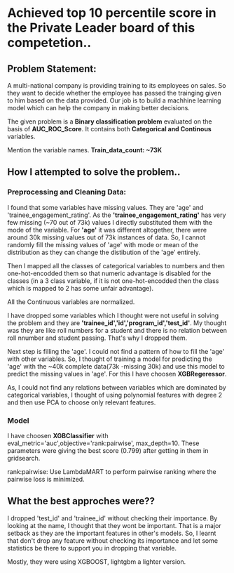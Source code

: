 # Achieved top 10 percentile score in the Private Leader board of this competetion..

## Problem Statement:

A multi-national company is providing training to its employees on sales. So they want to decide whether the employee has passed the trainging given to him based on the data provided. Our job is to build a machhine learning model which can help the company in making better decisions.

The given problem is a **Binary classification problem** evaluated on the basis of **AUC_ROC_Score**. It contains both **Categorical and Continous** variables.

Mention the variable names.
**Train_data_count: ~73K**

## How I attempted to solve the problem..

### Preprocessing and Cleaning Data:

I found that some variables have missing values. They are 'age' and 'trainee_engagement_rating'. As the **'trainee_engagement_rating'** has very few missing (~70 out of 73k) values I directly substituted them with the mode of the variable. For **'age'** it was different altogether, there were around 30k missing values out of 73k instances of data. So, I cannot randomly fill the missing values of 'age' with mode or mean of the distribution as they can change the distibution of the 'age' entirely.

Then I mapped all the classes of categorical variables to numbers and then one-hot-encodded them so that numeric advantage is disabled for the classes (in a 3 class variable, if it is not one-hot-encodded then the class which is mapped to 2 has some unfair advantage).

All the Continuous variables are normalized.

I have dropped some variables which I thought were not useful in solving the problem and they are **'trainee_id','id','program_id','test_id'**. My thought was they are like roll numbers for a student and there is no relation between roll nnumber and student passing. That's why I dropped them.

Next step is filling the 'age'. I could not find a pattern of how to fill the 'age' with other variables. So, I thought of training a model for predicting the 'age' with the ~40k complete data(73k -missing 30k) and use this model to predict the missing values in 'age'. For this I have choosen **XGBRegeressor**.

As, I could not find any relations between variables which are dominated by categorical variables, I thought of using polynomial features with degree 2 and then use PCA to choose only relevant features.

### Model

I have choosen **XGBClassifier** with eval_metric='auc',objective='rank:pairwise', max_depth=10. These parameters were giving the best score (0.799) after getting in them in gridsearch.

rank:pairwise: Use LambdaMART to perform pairwise ranking where the pairwise loss is minimized.

## What the best approches were??

I dropped 'test_id' and 'trainee_id' without checking their importance. By looking at the name, I thought that they wont be important. That is a major setback as they are the important features in other's models. So, I learnt that don't drop any feature without checking its importance and let some statistics be there to support you in dropping that variable.

Mostly, they were using XGBOOST, lightgbm a lighter version.










